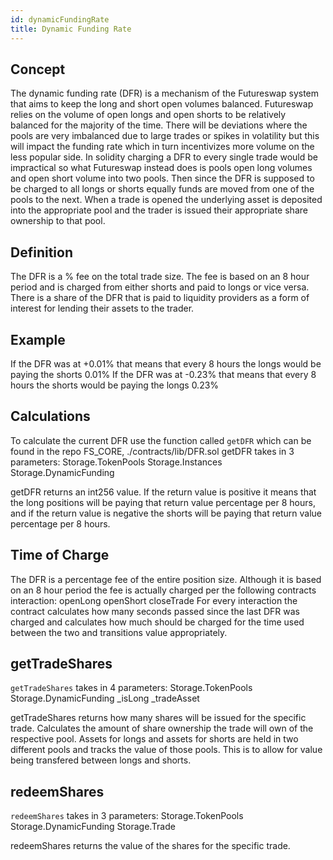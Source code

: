 ```yaml
---
id: dynamicFundingRate
title: Dynamic Funding Rate
---
```


## Concept

The dynamic funding rate (DFR) is a mechanism of the Futureswap system that aims to keep the long and short open volumes balanced. Futureswap relies on the volume of open longs and open shorts to be relatively balanced for the majority of the time. There will be deviations where the pools are very imbalanced due to large trades or spikes in volatility but this will impact the funding rate which in turn incentivizes more volume on the less popular side. In solidity charging a DFR to every single trade would be impractical so what Futureswap instead does is pools open long volumes and open short volume into two pools. Then since the DFR is supposed to be charged to all longs or shorts equally funds are moved from one of the pools to the next. When a trade is opened the underlying asset is deposited into the appropriate pool and the trader is issued their appropriate share ownership to that pool.

## Definition

The DFR is a % fee on the total trade size. The fee is based on an 8 hour period and is charged from either shorts and paid to longs or vice versa. There is a share of the DFR that is paid to liquidity providers as a form of interest for lending their assets to the trader.

## Example

If the DFR was at +0.01% that means that every 8 hours the longs would be paying the shorts 0.01%
If the DFR was at -0.23% that means that every 8 hours the shorts would be paying the longs 0.23%

## Calculations

To calculate the current DFR use the function called `getDFR` which can be found in the repo FS_CORE, ./contracts/lib/DFR.sol
getDFR takes in 3 parameters:
Storage.TokenPools
Storage.Instances
Storage.DynamicFunding

getDFR returns an int256 value. If the return value is positive it means that the long positions will be paying that return value percentage per 8 hours, and if the return value is negative the shorts will be paying that return value percentage per 8 hours.

## Time of Charge

The DFR is a percentage fee of the entire position size. Although it is based on an 8 hour period the fee is actually charged per the following contracts interaction:
openLong
openShort
closeTrade
For every interaction the contract calculates how many seconds passed since the last DFR was charged and calculates how much should be charged for the time used between the two and transitions value appropriately.

## getTradeShares

`getTradeShares` takes in 4 parameters:
Storage.TokenPools
Storage.DynamicFunding
\_isLong
\_tradeAsset

getTradeShares returns how many shares will be issued for the specific trade. Calculates the amount of share ownership the trade will own of the respective pool. Assets for longs and assets for shorts are held in two different pools and tracks the value of those pools. This is to allow for value being transfered between longs and shorts.

## redeemShares

`redeemShares` takes in 3 parameters:
Storage.TokenPools
Storage.DynamicFunding
Storage.Trade

redeemShares returns the value of the shares for the specific trade.
